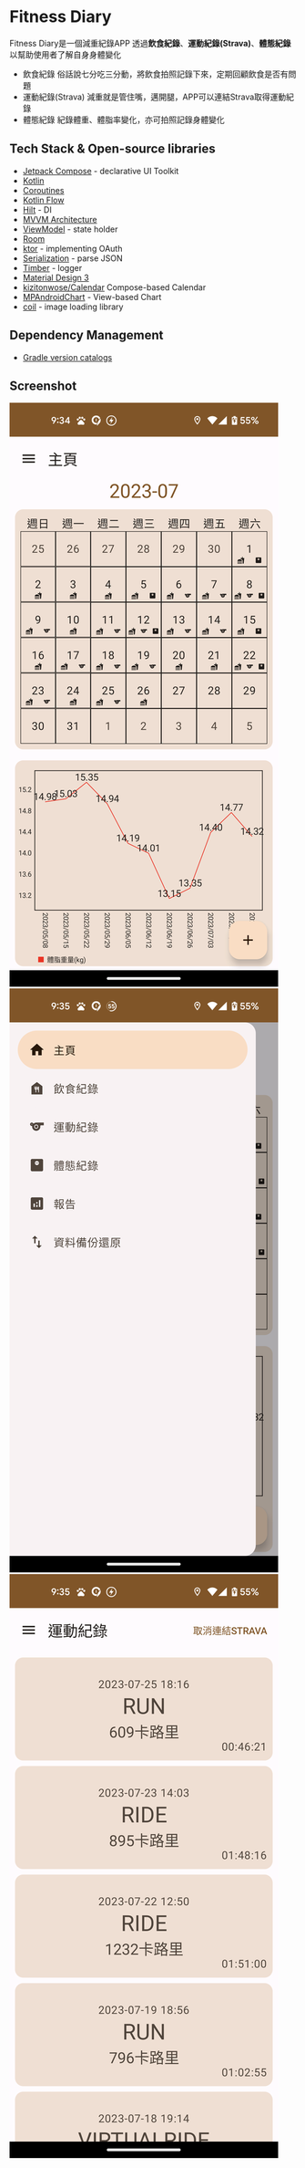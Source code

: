 # Fitness Diary
Fitness Diary是一個減重紀錄APP
透過**飲食紀錄**、**運動紀錄(Strava)**、**體態紀錄**以幫助使用者了解自身身體變化
* 飲食紀錄
  俗話說七分吃三分動，將飲食拍照記錄下來，定期回顧飲食是否有問題
* 運動紀錄(Strava)
  減重就是管住嘴，邁開腿，APP可以連結Strava取得運動紀錄
* 體態紀錄
  紀錄體重、體脂率變化，亦可拍照記錄身體變化

## Tech Stack & Open-source libraries
- [Jetpack Compose](https://developer.android.com/jetpack/compose) - declarative UI Toolkit
- [Kotlin](https://kotlinlang.org/)
- [Coroutines](https://github.com/Kotlin/kotlinx.coroutines)
- [Kotlin Flow](https://kotlinlang.org/docs/flow.html)
- [Hilt](https://developer.android.com/training/dependency-injection/hilt-android)   - DI
- [MVVM Architecture](https://developer.android.com/topic/architecture#recommended-app-arch)
- [ViewModel](https://developer.android.com/topic/libraries/architecture/viewmodel) - state holder
- [Room](https://developer.android.com/training/data-storage/room)
- [ktor](https://ktor.io/docs/getting-started-ktor-client-multiplatform-mobile.html) - implementing OAuth
- [Serialization](https://kotlinlang.org/docs/serialization.html) - parse JSON
- [Timber](https://github.com/JakeWharton/timber) - logger
- [Material Design 3](https://m3.material.io/)
- [kizitonwose/Calendar](https://github.com/kizitonwose/Calendar) Compose-based Calendar
- [MPAndroidChart](https://github.com/PhilJay/MPAndroidChart) - View-based Chart
- [coil](https://coil-kt.github.io/coil/) - image loading library

## Dependency Management
- [Gradle version catalogs](https://developer.android.com/build/migrate-to-catalogs)

## Screenshot
![home](/images/home.png)
![drawer](/images/drawer.png)
![sport](/images/sport_record.png)